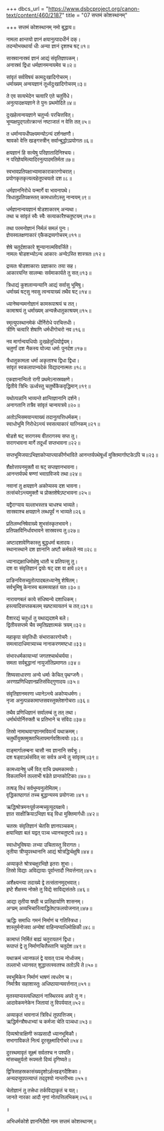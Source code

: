 +++
dbcs_url = "https://www.dsbcproject.org/canon-text/content/460/2187"
title = "07 सप्तमं कोशस्थानम्"

+++
सप्तमं कोशस्थानम्
नमो बुद्धाय॥

नामला क्षान्तयो ज्ञानं क्षयानुत्पादधीर्न दक्।  
तदन्योभयथार्या धीः अन्या ज्ञानं दृशश्च षट्॥१॥

सास्रवानास्रवं ज्ञानं आद्यं संवृतिज्ञापकम्।  
अनास्रवं द्विधा धर्मज्ञानमन्वयमेव च॥२॥

सांवृतं सर्वविषयं कामदुःखादिगोचरम्।  
धर्माख्यम् अन्वयज्ञानं तूर्ध्वदुःखादिगोचरम्॥३॥

ते एव सत्यभेदेन चत्वारि एते चतुर्विधे।  
अनुत्पादक्षयज्ञाने ते पुनः प्रथमोदिते॥४॥

दुःखहेत्वन्वयज्ञाने चतुर्भ्यः परचित्तवित्।  
भूम्यक्षपुद्‍गलोत्क्रान्तं नष्टाजातं न वेत्ति तत्॥५॥

त धर्मान्वयधीपक्ष्यमन्योऽन्यं दर्शनक्षणौ।  
श्रावको वेत्ति खङ्गस्त्रीन् सर्वान्बुद्धोऽप्रयोगतः॥६॥

क्षयज्ञानं हि सत्येषु परिज्ञातादिनिश्चयः।  
न परिज्ञेयमित्यादिरनुत्पादमतिर्मता॥७॥

स्वभावप्रतिपक्षाभ्यामाकाराकारगोचरात्।  
प्रयोगकृतकृत्यत्वहेतूपचयतो दश॥८॥

धर्मज्ञाननिरोधे यन्मार्गे वा भावनापथे।  
त्रिधातुप्रतिपक्षस्तत् कामधातोऽस्तु नान्वयम्॥९॥

धर्मज्ञानान्वयज्ञानं षोडशाकारम् अन्यथा।  
तथा च सांवृतं स्वैः स्वैः सत्याकारैश्चतुष्टयम्॥१०॥

तथा परमनोज्ञानं निर्मलं समलं पुनः।  
ज्ञेयस्वलक्षणाकारं एकैकद्रव्यगोचरम्॥११॥

शेषे चतुर्दशाकारे शून्यानात्मविवर्जिते।  
नामलः षोडशभ्योऽन्य आकारः अन्येऽस्ति शास्त्रतः॥१२॥

द्रव्यतः षोडशाकाराः प्रज्ञाकारः तया सह।  
आकारयन्ति सालम्बाः सर्वमाकार्यते तु सत्॥१३॥

त्रिधाद्यं कुशलान्यन्यानि आद्यं सर्वासु भूमिषु।  
धर्माख्यं षट्सु नवसु त्वन्वयाख्यं तथैव षट्॥१४॥

ध्यानेष्वन्यमनोज्ञानं कामरूपाश्रयं च तत्।  
कामाश्रयं तु धर्माख्यम् अन्यत्त्रैधातुकाश्रयम्॥१५॥

स्मृत्युपस्थानमेकं धीर्निरोधे परचित्तधीः।  
त्रीणि चत्वारि शेषाणि धर्मधीगोचरो नव॥१६॥

नव मार्गान्वयधियोः दुःखहेतुधियोर्द्वयम्।  
चतुर्णां दश नैकस्य योज्या धर्माः पुनर्दश॥१७॥

त्रैधातुकामला धर्मा अकृताश्च द्विधा द्विधा।  
सांवृतं स्वकलापान्यदेकं विद्यादनात्मतः॥१८॥

एकज्ञानान्वितो रागी प्रथमेऽनास्रवक्षणे।  
द्वितीये त्रिभिः ऊर्ध्वस्तु चतुर्ष्वेकैकवृद्धिमान्॥१९॥

यथोत्पन्नानि भाव्यन्ते क्षान्तिज्ञानानि दर्शने।  
अनागतानि तत्रैव सांवृतं चान्वयत्रये॥२०॥

अतोऽभिसमयान्त्याख्यं तदानुत्पत्तिधर्मकम्।  
स्वाधोभूमि निरोधेऽन्त्यं स्वसत्याकारं यात्निकम्॥२१॥

षोडशे षट् सरागस्य वीतरागस्य सप्त तु।  
सरागभावना मार्गे तदूर्ध्वं सप्तभावना॥२२॥

सप्तभूमिजयाऽभिज्ञाकोप्याप्त्याकीर्णभाविते 
आनन्तर्यपथेषूर्ध्वं मुक्तिमार्गाष्टकेऽपि च॥२३॥

शैक्षोत्तापनमुक्तौ वा षट्  सप्तज्ञानभावना।  
आनन्तर्यपथे षण्णां भवाग्रविजये तथा॥२४॥

नवानां तु क्षयज्ञाने अकोप्यस्य दश भावना।  
तत्संचरेऽन्त्यमुक्तौ च प्रोक्तशेषेऽष्टभावना॥२५॥

यद्वैराग्याय यल्लाभस्तत्र चाधश्च भाव्यते।  
सास्रवाश्च क्षयज्ञाने लब्धपूर्वं न भाव्यते॥२६॥

प्रतिलम्भनिषेवाख्ये शुभसंस्कृतभावने।  
प्रतिपक्षविनिर्धावभावने सास्रवस्य तु॥२७॥

अष्टादशावेणिकास्तु बुद्धधर्मा बलादयः।  
स्थानास्थाने दश ज्ञानानि अष्टौ कर्मफले नव॥२८॥

ध्यानाद्यक्षाधिमोक्षेषु धातौ च प्रतिपत्सु तु।  
दश वा संवृतिज्ञानं द्वयोः षट् दश वा क्षये॥२९॥

प्राङिनविसच्युतोत्पादबलध्यानेषु शेषितम्।  
सर्वभूमिषु केनास्य बलमव्याहतं यतः॥३०॥

नारायणबलं काये संधिष्वन्ये दशाधिकम्।  
हस्त्यादिसप्तकबलम् स्प्रष्टव्यायतनं च तत्॥३१॥

वैशारद्यं चतुर्धा तु यथाद्यदशमे बले।  
द्वितीयसप्तमे चैव स्मृतिप्रज्ञात्मकं त्रयम्॥३२॥

महाकृपा संवृतिधीः संभाराकारगोचरैः।  
समत्वादाधिमात्र्याच्च नानाकरणमष्टधा॥३३॥

संभारधर्मकायाभ्यां जगतश्चार्थचर्यया।  
समता सर्वबुद्धानां नायुर्जातिप्रमाणतः॥३४॥

शिष्यसाधारणा अन्ये धर्माः केचित् पृथग्जनैः।  
अरणाप्रणिधिज्ञानप्रतिसंविद्‍गुणादयः॥३५॥

संवृतिज्ञानमरणा ध्यानेऽन्त्ये अकोप्यधर्मणः।  
नृजा अनुत्पन्नकामाप्तसवस्तुक्लेशगोचराः॥३६॥

तथैव प्रणिधिज्ञानं सर्वालम्बं तु तत् तथा।  
धर्मार्थयोर्निरुक्तौ च प्रतिभाने च संविदः॥३७॥

तिस्रो नामाथवाग्ज्ञानमविवर्त्यं यथाक्रमम्।  
चतुर्थीयुक्तमुक्ताभिलापमार्गवशित्वयोः॥३८॥

वाङ्मार्गालम्बना चासौ नव ज्ञानानि सर्वभूः।  
दश षड्वाऽर्थसंवित् सा सर्वत्र अन्ये तु सांवृतम्॥३९॥

कामध्यानेषु धर्मे वित् वाचि प्रथमकामयोः।  
विकलाभिर्न तल्लाभी षडेते प्रान्तकोटिकाः॥४०॥

तत्षड् विधं सर्वभूम्यनुलोमितम्।  
वृद्धिकाष्ठागतं तच्च बुद्धान्यस्य प्रयोगजाः॥४१॥

ऋद्धिश्रोत्रमनःपूर्वजन्मच्युत्युदयक्षये।  
ज्ञात साक्षीक्रियाऽभिज्ञा षड् विधा मुक्तिमार्गधीः॥४२॥

चतस्रः संवृतिज्ञानं चेतसि ज्ञानपञ्चकम्।  
क्षयाभिज्ञा बलं यद्वत् पञ्च ध्यानचतुष्टये॥४३॥

स्वाधोभूविषयाः लभ्या उचितास्तु विरागतः।  
तृतीया त्रीप्युपस्थानानि आद्यं श्रोत्रद्धिर्चक्षुषि॥४४॥

अव्याकृते श्रोत्रचक्षुरभिज्ञे इतराः शुभाः।  
तिस्रो विद्याः अविद्यायाः पूर्वान्तादौ निवर्त्तनात्॥४५॥

अशैक्ष्यन्त्या तदाख्ये द्वे तत्संतानमुद्भवात्।  
इष्टे शैक्षस्य नोक्ते तु विद्ये साविद्यसंततेः॥४६॥

आद्या तृतीया षष्ठी च प्रातिहार्याणि शासनम्।  
अग्य्रम् अव्यभिचारित्वाद्धितेष्टफलयोजनात्॥४७॥

ऋद्धिः समाधिः गमनं निर्माणं च गतिस्त्रिधा।  
शास्तुर्मनोजवा अन्येषां वाहिन्यप्याधिमोक्षिकी॥४८॥

कामाप्तं निर्मितं बाह्यं चतुरायतनं द्विधा।  
रूपाप्तं द्वे तु निर्माणचित्तैस्तानि चतुर्दश॥४९॥

यथाक्रमं ध्यानफलं द्वे यावत् पञ्च नोर्ध्वजम्।  
तल्लाभो ध्यानवत् शुद्धात्तत्स्वतश्च ततोऽपि ते॥५०॥

स्वभूमिकेन निर्माणं भाषणं त्वधरेण च।  
निर्मात्रैव सहाशास्तुः अधिष्ठायान्यवर्त्तनात्॥५१॥

मृतस्याप्यस्त्यधिष्ठानं नास्थिरस्य अपरे तु न।  
आदावेकमनेकेन जितायां तु विपर्ययात्॥५२॥

अव्याकृतं भावनाजं त्रिविधं तूपपत्तिजम्।  
ऋद्धिर्मन्त्रौषधाभ्यां च कर्मजा चेति पञ्चधा॥५३॥

दिव्यश्रोत्राक्षिणी रूपप्रसादौ ध्यानभूमिकौ।  
सभागाविकले नित्यं दूरसूक्ष्मादिगोचरे॥५४॥

दुरस्थमावृतं सूक्ष्मं सर्वतश्च न पश्यति।  
मांसचक्षुर्यतो रूपमतो दिव्यं दृगिष्यते॥

द्वित्रिसाहस्रकासंख्यदृशोऽर्हत्‍खड्गदैशिकाः।  
अन्यदप्युपपत्त्याप्तं तद्‍दृश्यो नान्तरीभवः॥५५॥

चेतोज्ञानं तु तत्त्रेधा तर्कविद्याकृतं च यत्।  
जानते नारका आदौ नृणां नोत्पत्तिलभिकम्॥५६॥

॥

अभिधर्मकोशे ज्ञाननिर्देशो नाम सप्तमं कोशस्थानम्॥

